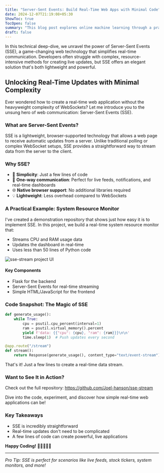 ```yaml
---
title: "Server-Sent Events: Build Real-Time Web Apps with Minimal Code"
date: 2024-12-07T21:19:08+05:30
ShowToc: true
TocOpen: false
summary: "This blog post explores online machine learning through a practical example using the CIFAR10 dataset and Apache Kafka."
draft: false
---
```


In this technical deep-dive, we unravel the power of Server-Sent Events (SSE), a game-changing web technology that simplifies real-time communication. Developers often struggle with complex, resource-intensive methods for creating live updates, but SSE offers an elegant solution that's both lightweight and powerful.

## Unlocking Real-Time Updates with Minimal Complexity

Ever wondered how to create a real-time web application without the heavyweight complexity of WebSockets? Let me introduce you to the unsung hero of web communication: Server-Sent Events (SSE).

### What are Server-Sent Events?

SSE is a lightweight, browser-supported technology that allows a web page to receive automatic updates from a server. Unlike traditional polling or complex WebSocket setups, SSE provides a straightforward way to stream data from the server to the client.

### Why SSE?

- 🚀 **Simplicity**: Just a few lines of code
- 📡 **One-way communication**: Perfect for live feeds, notifications, and real-time dashboards
- 🌐 **Native browser support**: No additional libraries required
- 💡 **Lightweight**: Less overhead compared to WebSockets

### A Practical Example: System Resource Monitor

I've created a demonstration repository that shows just how easy it is to implement SSE. In this project, we build a real-time system resource monitor that:

- Streams CPU and RAM usage data
- Updates the dashboard in real-time
- Uses less than 50 lines of Python code

![sse-stream project UI](/images/sse-stream.png "sse stream project UI")

#### Key Components

- Flask for the backend
- Server-Sent Events for real-time streaming
- Simple HTML/JavaScript for the frontend

### Code Snapshot: The Magic of SSE

```python
def generate_usage():
    while True:
        cpu = psutil.cpu_percent(interval=1)
        ram = psutil.virtual_memory().percent
        yield f'data: {{"cpu": {cpu}, "ram": {ram}}}\n\n'
        time.sleep(1)  # Push updates every second

@app.route("/stream")
def stream():
    return Response(generate_usage(), content_type="text/event-stream")
```

That's it! Just a few lines to create a real-time data stream.

### Want to See It in Action?

Check out the full repository: <https://github.com/Joel-hanson/sse-stream>

Dive into the code, experiment, and discover how simple real-time web applications can be!

### Key Takeaways

- SSE is incredibly straightforward
- Real-time updates don't need to be complicated
- A few lines of code can create powerful, live applications

**Happy Coding!** 🚀👩‍💻👨‍💻

---

*Pro Tip: SSE is perfect for scenarios like live feeds, stock tickers, system monitors, and more!*
